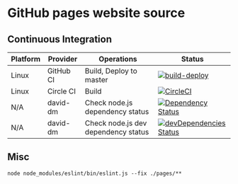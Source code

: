 # GitHub pages website source

## Continuous Integration

| Platform | Provider | Operations | Status |
|----------|----------|------------|--------|
| Linux | GitHub CI | Build, Deploy to master | [![build-deploy](https://github.com/manastalukdar/manastalukdar.github.io/workflows/build-deploy/badge.svg)](https://github.com/manastalukdar/manastalukdar.github.io/actions) |
| Linux | Circle CI | Build | [![CircleCI](https://circleci.com/gh/manastalukdar/manastalukdar.github.io/tree/source.svg?style=svg)](https://circleci.com/gh/manastalukdar/manastalukdar.github.io/tree/source) |
| N/A | david-dm | Check node.js dependency status | [![Dependency Status](https://david-dm.org/manastalukdar/manastalukdar.github.io.svg?path=website)](https://david-dm.org/manastalukdar/manastalukdar.github.io?path=website) |
| N/A | david-dm | Check node.js dev dependency status | [![devDependencies Status](https://david-dm.org/manastalukdar/manastalukdar.github.io/dev-status.svg?path=website)](https://david-dm.org/manastalukdar/manastalukdar.github.io?path=website&type=dev) |

## Misc

`node node_modules/eslint/bin/eslint.js --fix ./pages/**`
